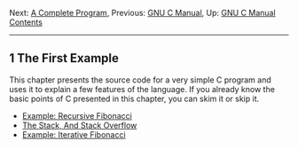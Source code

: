 Next: [A Complete Program](Complete-Program.md), Previous: [GNU C
Manual](index.md), Up: [GNU C Manual](index.md)  
[Contents](index.md#SEC_Contents "Table of contents")  

------------------------------------------------------------------------


## 1 The First Example 

This chapter presents the source code for a very simple C program and
uses it to explain a few features of the language. If you already know
the basic points of C presented in this chapter, you can skim it or skip
it.

-   [Example: Recursive Fibonacci](Recursive-Fibonacci.md)
-   [The Stack, And Stack Overflow](Stack.md)
-   [Example: Iterative Fibonacci](Iterative-Fibonacci.md)
